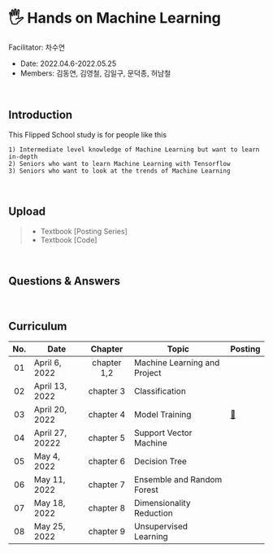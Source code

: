 # 🖐 Hands on Machine Learning 
Facilitator: 차수연
- Date: 2022.04.6-2022.05.25
- Members: 김동연, 김영철, 김일구, 문덕종, 허남철

<br/>

## Introduction
This Flipped School study is for people like this

```
1) Intermediate level knowledge of Machine Learning but want to learn in-depth
2) Seniors who want to learn Machine Learning with Tensorflow
3) Seniors who want to look at the trends of Machine Learning
```

<br/>

## Upload
> - Textbook [Posting Series]
> - Textbook [Code]

<br/>

## Questions & Answers

<br/>

## Curriculum

|No.|Date|Chapter|Topic|Posting|
|:--:|--|:--:|--|--|
|01|April 6, 2022|chapter 1,2|Machine Learning and Project||
|02|April 13, 2022|chapter 3|Classification||
|03|April 20, 2022|chapter 4|Model Training|[📃](https://velog.io/@cha-suyeon/%ED%95%B8%EC%A6%88%EC%98%A8%EB%A8%B8%EC%8B%A0%EB%9F%AC%EB%8B%9D-4%EC%9E%A5-%EB%AA%A8%EB%8D%B8-%ED%9B%88%EB%A0%A8)|
|04|April 27, 20222|chapter 5|Support Vector Machine||
|05|May 4, 2022|chapter 6|Decision Tree||
|06|May 11, 2022|chapter 7|Ensemble and Random Forest||
|07|May 18, 2022|chapter 8|Dimensionality Reduction||
|08|May 25, 2022|chapter 9|Unsupervised Learning||

